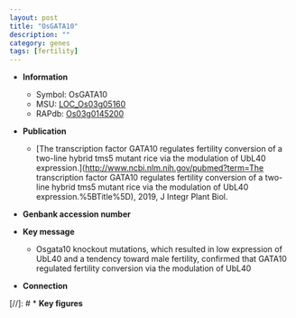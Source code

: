 ```yaml
---
layout: post
title: "OsGATA10"
description: ""
category: genes
tags: [fertility]
---
```


* **Information**  
    + Symbol: OsGATA10  
    + MSU: [LOC_Os03g05160](http://rice.plantbiology.msu.edu/cgi-bin/ORF_infopage.cgi?orf=LOC_Os03g05160)  
    + RAPdb: [Os03g0145200](http://rapdb.dna.affrc.go.jp/viewer/gbrowse_details/irgsp1?name=Os03g0145200)  

* **Publication**  
    + [The transcription factor GATA10 regulates fertility conversion of a two-line hybrid tms5 mutant rice via the modulation of UbL40 expression.](http://www.ncbi.nlm.nih.gov/pubmed?term=The transcription factor GATA10 regulates fertility conversion of a two-line hybrid tms5 mutant rice via the modulation of UbL40 expression.%5BTitle%5D), 2019, J Integr Plant Biol.

* **Genbank accession number**  

* **Key message**  
    + Osgata10 knockout mutations, which resulted in low expression of UbL40 and a tendency toward male fertility, confirmed that GATA10 regulated fertility conversion via the modulation of UbL40

* **Connection**  

[//]: # * **Key figures**  


